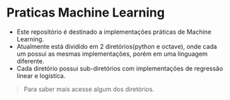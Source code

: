<h1>Praticas Machine Learning</h1>

- Este repositório é destinado a implementações práticas de Machine Learning.
- Atualmente está dividido em 2 diretórios(python e octave), onde cada um possui as mesmas implementações, porém em uma linguagem diferente.
- Cada diretório possui sub-diretórios com implementações de regressão linear e logístíca.
> Para saber mais acesse algum dos diretórios.
